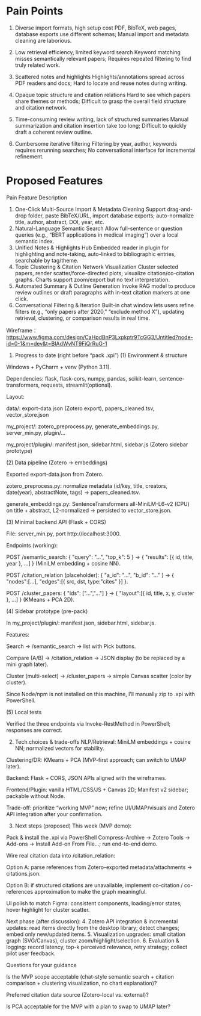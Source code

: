 # Pain Points

1. Diverse import formats, high setup cost
  PDF, BibTeX, web pages, database exports use different schemas;
  Manual import and metadata cleaning are laborious.

2. Low retrieval efficiency, limited keyword search
  Keyword matching misses semantically relevant papers;
  Requires repeated filtering to find truly related work.

3. Scattered notes and highlights
  Highlights/annotations spread across PDF readers and docs;
  Hard to locate and reuse notes during writing.

4. Opaque topic structure and citation relations
  Hard to see which papers share themes or methods;
  Difficult to grasp the overall field structure and citation network.

5. Time-consuming review writing, lack of structured summaries
  Manual summarization and citation insertion take too long;
  Difficult to quickly draft a coherent review outline.

6. Cumbersome iterative filtering
  Filtering by year, author, keywords requires rerunning searches;
  No conversational interface for incremental refinement.

# Proposed Features
Pain	Feature	Description

1. One-Click Multi-Source Import & Metadata Cleaning	Support drag-and-drop folder, paste BibTeX/URL, import database exports; auto-normalize title, author, abstract, DOI, year, etc.
2.	Natural-Language Semantic Search	Allow full-sentence or question queries (e.g., “BERT applications in medical imaging”) over a local semantic index.
3.	Unified Notes & Highlights Hub	Embedded reader in plugin for highlighting and note-taking, auto-linked to bibliographic entries, searchable by tag/theme.
4.	Topic Clustering & Citation Network Visualization	Cluster selected papers, render scatter/force-directed plots; visualize citation/co-citation graphs. Charts support zoom/export but no text interpretation.
5.	Automated Summary & Outline Generation	Invoke RAG model to produce review outlines or draft paragraphs with in-text citation markers at one click.
6.	Conversational Filtering & Iteration	Built-in chat window lets users refine filters (e.g., “only papers after 2020,” “exclude method X”), updating retrieval, clustering, or comparison results in real time.

Wireframe：https://www.figma.com/design/CaHpdBnP3Lxpkptr9TcGG3/Untitled?node-id=0-1&m=dev&t=BIAdWvNT9FiQrRuG-1

1. Progress to date (right before “pack .xpi”)
(1) Environment & structure

Windows + PyCharm + venv (Python 3.11).

Dependencies: flask, flask-cors, numpy, pandas, scikit-learn, sentence-transformers, requests, streamlit(optional).

Layout:

data/: export-data.json (Zotero export), papers_cleaned.tsv, vector_store.json

my_project/: zotero_preprocess.py, generate_embeddings.py, server_min.py, plugin/…

my_project/plugin/: manifest.json, sidebar.html, sidebar.js (Zotero sidebar prototype)

(2) Data pipeline (Zotero → embeddings)

Exported export-data.json from Zotero.

zotero_preprocess.py: normalize metadata (id/key, title, creators, date(year), abstractNote, tags) → papers_cleaned.tsv.

generate_embeddings.py: SentenceTransformers all-MiniLM-L6-v2 (CPU) on title + abstract, L2-normalized → persisted to vector_store.json.

(3) Minimal backend API (Flask + CORS)

File: server_min.py, port http://localhost:3000.

Endpoints (working):

POST /semantic_search: { "query": "...", "top_k": 5 } → { "results": [{ id, title, year }, ...] } (MiniLM embedding + cosine NN).

POST /citation_relation (placeholder): { "a_id": "...", "b_id": "..." } → { "nodes":[...], "edges":[{ src, dst, type:"cites" }] }.

POST /cluster_papers: { "ids": ["…","…"] } → { "layout":[{ id, title, x, y, cluster }, ...] } (KMeans + PCA 2D).

(4) Sidebar prototype (pre-pack)

In my_project/plugin/: manifest.json, sidebar.html, sidebar.js.

Features:

Search → /semantic_search → list with Pick buttons.

Compare (A/B) → /citation_relation → JSON display (to be replaced by a mini graph later).

Cluster (multi-select) → /cluster_papers → simple Canvas scatter (color by cluster).

Since Node/npm is not installed on this machine, I’ll manually zip to .xpi with PowerShell.

(5) Local tests

Verified the three endpoints via Invoke-RestMethod in PowerShell; responses are correct.

2. Tech choices & trade-offs
NLP/Retrieval: MiniLM embeddings + cosine NN; normalized vectors for stability.

Clustering/DR: KMeans + PCA (MVP-first approach; can switch to UMAP later).

Backend: Flask + CORS, JSON APIs aligned with the wireframes.

Frontend/Plugin: vanilla HTML/CSS/JS + Canvas 2D; Manifest v2 sidebar; packable without Node.

Trade-off: prioritize “working MVP” now; refine UI/UMAP/visuals and Zotero API integration after your confirmation.

3. Next steps (proposed)
This week (MVP demo):

Pack & install the .xpi via PowerShell Compress-Archive → Zotero Tools → Add-ons → Install Add-on From File…; run end-to-end demo.

Wire real citation data into /citation_relation:

Option A: parse references from Zotero-exported metadata/attachments → citations.json.

Option B: if structured citations are unavailable, implement co-citation / co-references approximation to make the graph meaningful.

UI polish to match Figma: consistent components, loading/error states; hover highlight for cluster scatter.

Next phase (after discussion):
4. Zotero API integration & incremental updates: read items directly from the desktop library; detect changes; embed only new/updated items.
5. Visualization upgrades: small citation graph (SVG/Canvas), cluster zoom/highlight/selection.
6. Evaluation & logging: record latency, top-k perceived relevance, retry strategy; collect pilot user feedback.

Questions for your guidance

Is the MVP scope acceptable (chat-style semantic search + citation comparison + clustering visualization, no chart explanation)?

Preferred citation data source (Zotero-local vs. external)?

Is PCA acceptable for the MVP with a plan to swap to UMAP later?
